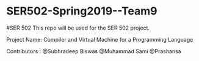# SER502-Spring2019--Team9
 
 
#SER 502 This repo will be used for the SER 502 project.

Project Name: Compiler and Virtual Machine for a Programming Language

Contributors : @Subhradeep Biswas @Muhammad Sami @Prashansa
